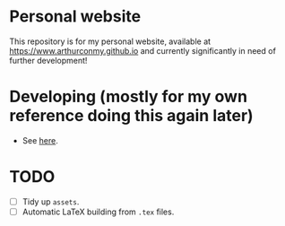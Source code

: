 # Personal website

This repository is for my personal website, available at https://www.arthurconmy.github.io and currently significantly in need of further development!

# Developing (mostly for my own reference doing this again later)

* See [here](https://docs.github.com/en/pages/setting-up-a-github-pages-site-with-jekyll/testing-your-github-pages-site-locally-with-jekyll).

# TODO

- [ ] Tidy up `assets`.
- [ ] Automatic LaTeX building from `.tex` files.

